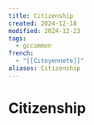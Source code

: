 ```yaml
---
title: Citizenship
created: 2024-12-18
modified: 2024-12-23
tags:
  - gccommon
french:
  - "[[Citoyennete]]"
aliases: Citizenship
---
```

# Citizenship

